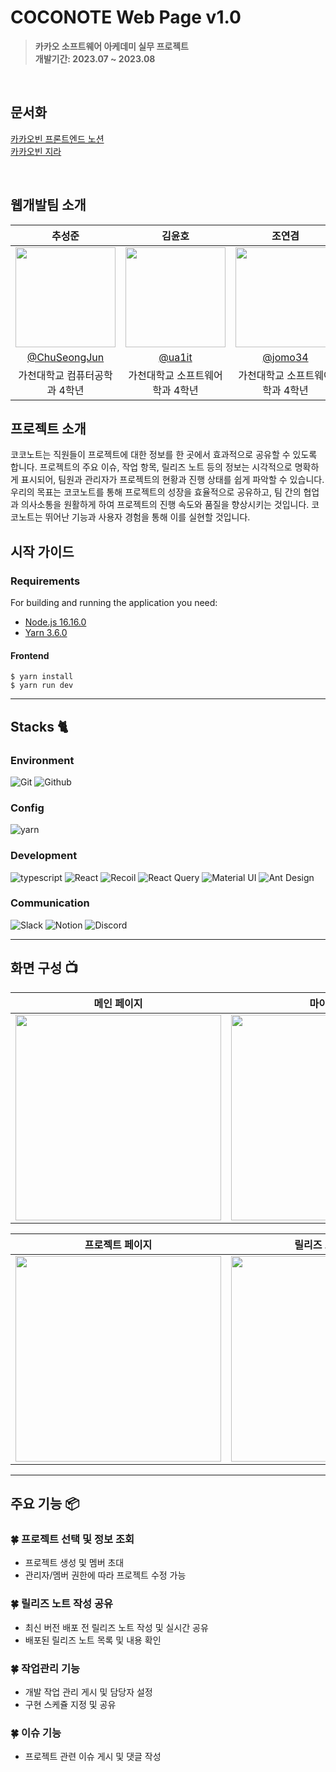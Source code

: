 # COCONOTE Web Page v1.0
> **카카오 소프트웨어 아케데미 실무 프로젝트** <br/> **개발기간: 2023.07 ~ 2023.08** <br/>
</br>

## 문서화

[카카오빈 프론트엔드 노션](https://guiltless-sneezeweed-385.notion.site/3fbb79e6a1d04c138a83504194aed8b0?pvs=4) </br>
[카카오빈 지라](https://kakaobean.atlassian.net/jira/software/projects/DXGX/boards/3/timeline)

</br>


## 웹개발팀 소개

|      추성준       |          김윤호         |       조연겸         |                                                                                                               
| :------------------------------------------------------------------------------: | :---------------------------------------------------------------------------------------------------------------------------------------------------: | :---------------------------------------------------------------------------------------------------------------------------------------------------------------------------------------------------: | 
|   <img width="160px" src="https://github.com/Kakao-X-Gachon-KakaoBean/COCO-NOTE/assets/31121701/5a1c5a6d-986b-4829-8313-f872fd369667.jpeg" />    |                      <img width="160px" src="https://github.com/Kakao-X-Gachon-KakaoBean/COCO-NOTE/assets/31121701/6c751352-db8a-4258-b65b-76ce0e030411.png" />    |                   <img width="160px" src="https://github.com/Kakao-X-Gachon-KakaoBean/COCO-NOTE/assets/31121701/52937331-9ba0-4098-a2de-02f94e20d48b.png"/>   |
|   [@ChuSeongJun](https://github.com/ChuSeongJun)   |    [@ua1it](https://github.com/ua1it)  | [@jomo34](https://github.com/jomo34)  |
| 가천대학교 컴퓨터공학과 4학년 | 가천대학교 소프트웨어학과 4학년 | 가천대학교 소프트웨어학과 4학년 |

## 프로젝트 소개

코코노트는 직원들이 프로젝트에 대한 정보를 한 곳에서 효과적으로 공유할 수 있도록 합니다. 프로젝트의 주요 이슈, 작업 항목, 릴리즈 노트 등의 정보는 시각적으로 명확하게 표시되어, 팀원과 관리자가 프로젝트의 현황과 진행 상태를 쉽게 파악할 수 있습니다. 우리의 목표는 코코노트를 통해 프로젝트의 성장을 효율적으로 공유하고, 팀 간의 협업과 의사소통을 원활하게 하여 프로젝트의 진행 속도와 품질을 향상시키는 것입니다. 코코노트는 뛰어난 기능과 사용자 경험을 통해 이를 실현할 것입니다.

## 시작 가이드
### Requirements
For building and running the application you need:

- [Node.js 16.16.0](https://nodejs.org/ca/blog/release/v16.16.0/)
- [Yarn 3.6.0](https://yarnpkg.com/package/yarn)


#### Frontend
```
$ yarn install 
$ yarn run dev
```

---

## Stacks 🐈

### Environment
![Git](https://img.shields.io/badge/Git-F05032?style=for-the-badge&logo=Git&logoColor=white)
![Github](https://img.shields.io/badge/GitHub-181717?style=for-the-badge&logo=GitHub&logoColor=white)             

### Config
![yarn](https://img.shields.io/badge/yarn-26789E?style=for-the-badge&logo=yarn&logoColor=white)        

### Development
![typescript](https://img.shields.io/badge/typescript-3178C6?style=for-the-badge&logo=typescript&logoColor=61DAFB)
![React](https://img.shields.io/badge/React-20232A?style=for-the-badge&logo=react&logoColor=61DAFB)
![Recoil](https://img.shields.io/badge/Recoil-3578E5?style=for-the-badge&logo=Recoil&logoColor=white)
![React Query](https://img.shields.io/badge/React%20Query-FF4154?style=for-the-badge&logo=reactquery&logoColor=white)
![Material UI](https://img.shields.io/badge/Material%20UI-007FFF?style=for-the-badge&logo=MUI&logoColor=white)
![Ant Design](https://img.shields.io/badge/antdesign-0170FE?style=for-the-badge&logo=antdesign&logoColor=white)

### Communication
![Slack](https://img.shields.io/badge/Slack-4A154B?style=for-the-badge&logo=Slack&logoColor=white)
![Notion](https://img.shields.io/badge/Notion-000000?style=for-the-badge&logo=Notion&logoColor=white)
![Discord](https://img.shields.io/badge/Discord-5865F2?style=for-the-badge&logo=Discord&logoColor=white)

---
## 화면 구성 📺
| 메인 페이지  |  마이 페이지   |
| :-------------------------------------------: | :------------: |
|  <img width="329" src="https://github.com/Kakao-X-Gachon-KakaoBean/COCO-NOTE/assets/31121701/57e386b9-2ab1-4667-b291-210776037a82.png"/> |  <img width="329" src="https://github.com/Kakao-X-Gachon-KakaoBean/COCO-NOTE/assets/31121701/fdd74301-d456-47c1-a9ec-0d80d5d02085.png"/>| 

| 프로젝트 페이지   |  릴리즈 노트 페이지   |  
| :-------------------------------------------: | :------------: |
| <img width="329" src="https://github.com/Kakao-X-Gachon-KakaoBean/COCO-NOTE/assets/31121701/a7f4b9e1-ff78-4d08-8aa9-7926d481dcf0.png"/>   |  <img width="329" src="https://github.com/Kakao-X-Gachon-KakaoBean/COCO-NOTE/assets/31121701/a4c508a4-dba9-415e-8a8b-e15f0b3fbaab.png"/>     |

---
## 주요 기능 📦

### 🍀 프로젝트 선택 및 정보 조회
- 프로젝트 생성 및 멤버 초대
- 관리자/멤버 권한에 따라 프로젝트 수정 가능

### 🍀 릴리즈 노트 작성 공유
- 최신 버전 배포 전 릴리즈 노트 작성 및 실시간 공유
- 배포된 릴리즈 노트 목록 및 내용 확인

### 🍀 작업관리 기능
- 개발 작업 관리 게시 및 담당자 설정
- 구현 스케쥴 지정 및 공유

### 🍀 이슈 기능
- 프로젝트 관련 이슈 게시 및 댓글 작성
